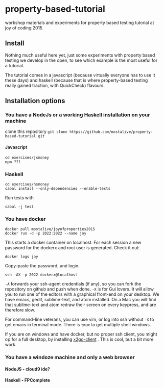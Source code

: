# property-based-tutorial
workshop materials and experiments for property based testing tutorial
at joy of coding 2015. 

## Install
Nothing much useful here yet, just some experiments with property based
testing we develop in the open, to see which example is the most useful
for a tutorial.

The tutorial comes in a javascript (because virtually everyone has to
use it these days) and haskell (because that is where property-based
testing really gained traction, with QuickCheck) flavours.

## Installation options

### You have a NodeJs or a working Haskell installation on your machine

clone this repository `git clone
https://github.com/mostalive/property-based-tutorial.git`

#### Javascript

```
cd exercises/jsmoney
npm ???

```

### Haskell

```
cd exercises/hsmoney
cabal install --only-dependencies --enable-tests
```

Run tests with
```
cabal -j test
```

### You have docker

```
docker pull mostalive/joyofproperties2015
docker run -d -p 2022:2022 --name joy
```

This starts a docker container on localhost. For each session a new
password for the dockerx and root user is generated. Check it out:

```
docker logs joy
```

Copy-paste the password, and login.

```
ssh -AX -p 2022 dockerx@localhost
```

`-A` forwards your ssh-agent credentials (if any), so you can fork the
repository on github and push when done. 
`-X` is for Gui lovers. It will allow you to run one of the editors with a graphical front-end
on your desktop. We have emacs, gedit, sublime-text, and atom installed.
On a Mac you will find that sublime-text and atom redraw their screen on
every keypress, and are therefore slow. 

For command-line veterans, you can use vim, or log into ssh without `-X`
to get emacs in terminal mode. There is `tmux` to get multiple
shell windows.

If you are on windows and have docker, but no proper ssh client, you might op for a full desktop, by
installing [x2go-client](http://wiki.x2go.org/doku.php/download:start) .
This is cool, but a bit more work.

### You have a windoze machine and only a web browser

#### NodeJS - cloud9 ide?

#### Haskell - FPComplete
